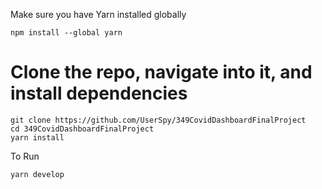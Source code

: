 
Make sure you have Yarn installed globally
```
npm install --global yarn
```

# Clone the repo, navigate into it, and install dependencies
```
git clone https://github.com/UserSpy/349CovidDashboardFinalProject
cd 349CovidDashboardFinalProject
yarn install
```


To Run
```
yarn develop
```
